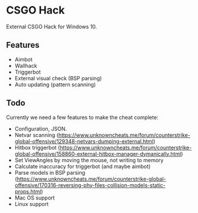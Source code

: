 # CSGO Hack
External CSGO Hack for Windows 10.

## Features
* Aimbot
* Wallhack
* Triggerbot
* External visual check (BSP parsing)
* Auto updating (pattern scanning)

## Todo
Currently we need a few features to make the cheat complete:

* Configuration, JSON.
* Netvar scanning (https://www.unknowncheats.me/forum/counterstrike-global-offensive/129348-netvars-dumping-external.html)
* Hitbox triggerbot (https://www.unknowncheats.me/forum/counterstrike-global-offensive/158860-external-hitbox-manager-dymanically.html)
* Set ViewAngles by moving the mouse, not writing to memory
* Calculate inaccuracy for triggerbot (and maybe aimbot)
* Parse models in BSP parsing (https://www.unknowncheats.me/forum/counterstrike-global-offensive/170316-reversing-phy-files-collision-models-static-props.html)
* Mac OS support
* Linux support
